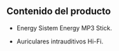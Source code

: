 ## Contenido del producto


* Energy Sistem Energy MP3 Stick.

* Auriculares intrauditivos Hi-Fi. 



